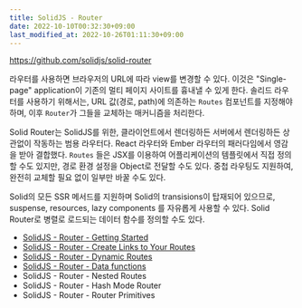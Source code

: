 ```yaml
---
title: SolidJS - Router
date: 2022-10-10T00:32:30+09:00
last_modified_at: 2022-10-26T01:11:30+09:00
---
```


https://github.com/solidjs/solid-router

라우터를 사용하면 브라우저의 URL에 따라 view를 변경할 수 있다. 이것은 "Single-page" application이 기존의 멀티 페이지 사이트를 흉내낼 수 있게 한다. 솔리드 라우터를 사용하기 위해서는, URL 값(경로, path)에 의존하는 `Routes` 컴포넌트를 지정해야 하며, 이후 `Router`가 그들을 교체하는 매커니즘을 처리한다.

Solid Router는 SolidJS를 위한, 클라이언트에서 렌더링하든 서버에서 렌더링하든 상관없이 작동하는 범용 라우터다. React 라우터와 Ember 라우터의 패러다임에서 영감을 받아 결합했다. `Routes` 들은 JSX를 이용하여 어플리케이션의 템플릿에서 직접 정의할 수도 있지만, 경로 환경 설정을 Object로 전달할 수도 있다. 중첩 라우팅도 지원하여, 완전히 교체할 필요 없이 일부만 바꿀 수도 있다.

Solid의 모든 SSR 메서드를 지원하며 Solid의 transisions이 탑재되어 있으므로, suspense, resources, lazy components 를 자유롭게 사용할 수 있다. Solid Router로 병렬로 로드되는 데이터 함수를 정의할 수도 있다.

- [SolidJS - Router - Getting Started](SolidJS%20-%20Router%20-%20Getting%20Started.md)
- [SolidJS - Router - Create Links to Your Routes](SolidJS%20-%20Router%20-%20Create%20Links%20to%20Your%20Routes.md)
- [SolidJS - Router - Dynamic Routes](SolidJS%20-%20Router%20-%20Dynamic%20Routes.md)
- [SolidJS - Router - Data functions](SolidJS%20-%20Router%20-%20Data%20functions.md)
- SolidJS - Router - Nested Routes
- SolidJS - Router - Hash Mode Router
- SolidJS - Router - Router Primitives